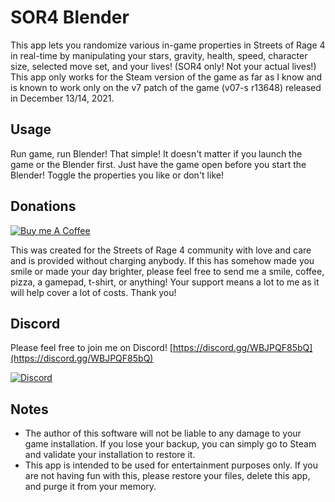 # SOR4 Blender

This app lets you randomize various in-game properties in
Streets of Rage 4 in real-time by manipulating your stars,
gravity, health, speed, character size, selected move set, and
your lives! (SOR4 only! Not your actual lives!) This app only
works for the Steam version of the game as far as I know and
is known to work only on the v7 patch of the game (v07-s r13648)
released in December 13/14, 2021.


## Usage
Run game, run Blender! That simple! It doesn't matter if you
launch the game or the Blender first. Just have the game open
before you start the Blender! Toggle the properties you like
or don't like!


## Donations
[![Buy me A Coffee](http://sidestreamnetwork.net/wp-content/uploads/2021/06/white-button-e1624263691285.png "Buy Me A Coffee")](https://buymeacoffee.com/honganqi)

This was created for the Streets of Rage 4 community with
love and care and is provided without charging anybody.
If this has somehow made you smile or made your day brighter,
please feel free to send me a smile, coffee, pizza, a gamepad,
t-shirt, or anything! Your support means a lot to me as it
will help cover a lot of costs. Thank you!


## Discord
Please feel free to join me on Discord!
[https://discord.gg/WBJPQF85bQ](https://discord.gg/WBJPQF85bQ)

[![Discord](https://sidestreamnetwork.net/wp-content/uploads/2021/09/Discord-Logo-Color.png "Discord")](https://discord.gg/WBJPQF85bQ)


## Notes
* The author of this software will not be liable to any
damage to your game installation. If you lose your backup,
you can simply go to Steam and validate your installation to
restore it.
* This app is intended to be used for entertainment purposes
only. If you are not having fun with this, please restore
your files, delete this app, and purge it from your memory.